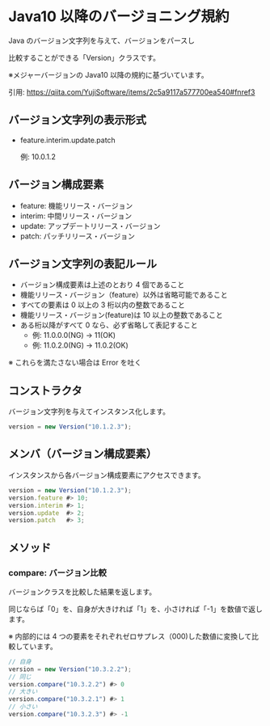 # Java10 以降のバージョニング規約

Java のバージョン文字列を与えて、バージョンをパースし

比較することができる「Version」クラスです。

※メジャーバージョンの Java10 以降の規約に基づいています。

引用: https://qiita.com/YujiSoftware/items/2c5a9117a577700ea540#fnref3

## バージョン文字列の表示形式

- feature.interim.update.patch

  例: 10.0.1.2

## バージョン構成要素

- feature: 機能リリース・バージョン
- interim: 中間リリース・バージョン
- update: アップデートリリース・バージョン
- patch: パッチリリース・バージョン

## バージョン文字列の表記ルール

- バージョン構成要素は上述のとおり 4 個であること
- 機能リリース・バージョン（feature）以外は省略可能であること
- すべての要素は 0 以上の 3 桁以内の整数であること
- 機能リリース・バージョン(feature)は 10 以上の整数であること
- ある桁以降がすべて 0 なら、必ず省略して表記すること
  - 例: 11.0.0.0(NG) → 11(OK)
  - 例: 11.0.2.0(NG) → 11.0.2(OK)

※ これらを満たさない場合は Error を吐く

## コンストラクタ

バージョン文字列を与えてインスタンス化します。

```javascript
version = new Version("10.1.2.3");
```

## メンバ（バージョン構成要素）

インスタンスから各バージョン構成要素にアクセスできます。

```javascript
version = new Version("10.1.2.3");
version.feature #> 10;
version.interim #> 1;
version.update  #> 2;
version.patch   #> 3;
```

## メソッド

### compare: バージョン比較

バージョンクラスを比較した結果を返します。

同じならば「0」を、自身が大きければ「1」を、小さければ「-1」を数値で返します。

※ 内部的には 4 つの要素をそれぞれゼロサプレス（000)した数値に変換して比較しています。

```javascript
// 自身
version = new Version("10.3.2.2");
// 同じ
version.compare("10.3.2.2") #> 0
// 大きい
version.compare("10.3.2.1") #> 1
// 小さい
version.compare("10.3.2.3") #> -1
```
